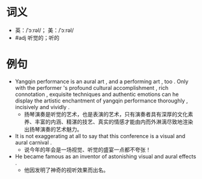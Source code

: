 # 词义
- 英：/ˈɔːrəl/； 美：/ˈɔːrəl/
- #adj 听觉的；听的
# 例句
- Yangqin performance is an aural art , and a performing art , too . Only with the performer 's profound cultural accomplishment , rich connotation , exquisite techniques and authentic emotions can he display the artistic enchantment of yangqin performance thoroughly , incisively and vividly .
	- 扬琴演奏是听觉的艺术，也是表演的艺术，只有演奏者具有深厚的文化素养、丰富的内涵、精湛的技艺、真实的情感才能由内而外淋漓尽致地渲染出扬琴演奏的艺术魅力。
- It is not exaggerating at all to say that this conference is a visual and aural carnival .
	- 说今年的年会是一场视觉、听觉的盛宴一点都不夸张！
- He became famous as an inventor of astonishing visual and aural effects .
	- 他因发明了神奇的视听效果而出名。

